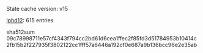 State cache version: v15

[lphd12](https://www.github.com/lphd12): 615 entries

sha512sum
09c78998711e57cf4343f794cc2bd61d6cea1ffec2f85fd3d51784953b10414c2fb15b2f227935f3802122cc1fff57a6446a192cf0e687a9b136bcc96e2e35ab
